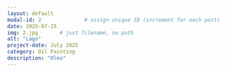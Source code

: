 ```yaml
---
layout: default
modal-id: 2              # assign unique ID (increment for each post)
date: 2025-07-25
img: 2.jpg       # just filename, no path
alt: "Lago"
project-date: July 2025
category: Oil Painting
description: "Oleo"
---
```

